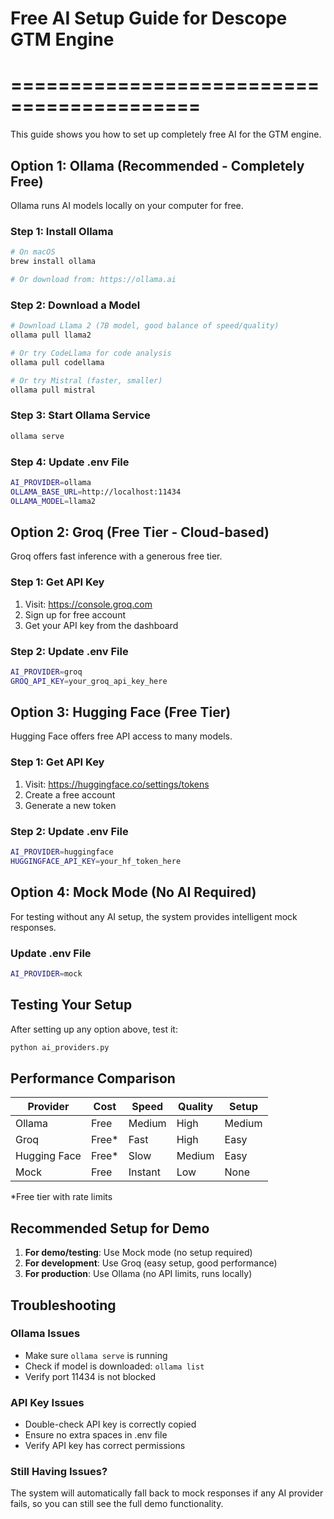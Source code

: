 # Free AI Setup Guide for Descope GTM Engine
# ==========================================

This guide shows you how to set up completely free AI for the GTM engine.

## Option 1: Ollama (Recommended - Completely Free)

Ollama runs AI models locally on your computer for free.

### Step 1: Install Ollama
```bash
# On macOS
brew install ollama

# Or download from: https://ollama.ai
```

### Step 2: Download a Model
```bash
# Download Llama 2 (7B model, good balance of speed/quality)
ollama pull llama2

# Or try CodeLlama for code analysis
ollama pull codellama

# Or try Mistral (faster, smaller)
ollama pull mistral
```

### Step 3: Start Ollama Service
```bash
ollama serve
```

### Step 4: Update .env File
```bash
AI_PROVIDER=ollama
OLLAMA_BASE_URL=http://localhost:11434
OLLAMA_MODEL=llama2
```

## Option 2: Groq (Free Tier - Cloud-based)

Groq offers fast inference with a generous free tier.

### Step 1: Get API Key
1. Visit: https://console.groq.com
2. Sign up for free account
3. Get your API key from the dashboard

### Step 2: Update .env File
```bash
AI_PROVIDER=groq
GROQ_API_KEY=your_groq_api_key_here
```

## Option 3: Hugging Face (Free Tier)

Hugging Face offers free API access to many models.

### Step 1: Get API Key
1. Visit: https://huggingface.co/settings/tokens
2. Create a free account
3. Generate a new token

### Step 2: Update .env File
```bash
AI_PROVIDER=huggingface
HUGGINGFACE_API_KEY=your_hf_token_here
```

## Option 4: Mock Mode (No AI Required)

For testing without any AI setup, the system provides intelligent mock responses.

### Update .env File
```bash
AI_PROVIDER=mock
```

## Testing Your Setup

After setting up any option above, test it:

```bash
python ai_providers.py
```

## Performance Comparison

| Provider | Cost | Speed | Quality | Setup |
|----------|------|-------|---------|-------|
| Ollama | Free | Medium | High | Medium |
| Groq | Free* | Fast | High | Easy |
| Hugging Face | Free* | Slow | Medium | Easy |
| Mock | Free | Instant | Low | None |

*Free tier with rate limits

## Recommended Setup for Demo

1. **For demo/testing**: Use Mock mode (no setup required)
2. **For development**: Use Groq (easy setup, good performance)
3. **For production**: Use Ollama (no API limits, runs locally)

## Troubleshooting

### Ollama Issues
- Make sure `ollama serve` is running
- Check if model is downloaded: `ollama list`
- Verify port 11434 is not blocked

### API Key Issues
- Double-check API key is correctly copied
- Ensure no extra spaces in .env file
- Verify API key has correct permissions

### Still Having Issues?
The system will automatically fall back to mock responses if any AI provider fails, so you can still see the full demo functionality.
